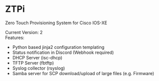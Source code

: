 # ZTPi
Zero Touch Provisioning System for Cisco IOS-XE  

Current Version: 2  
Features:  
  - Python based jinja2 configuration templating  
  - Status notification in Discord (Webhook required)  
  - DHCP Server (isc-dhcp)  
  - TFTP Server (fbtftp)  
  - Syslog collector (rsyslog)  
  - Samba server for SCP download/upload of large files (e.g. Firmware)  
